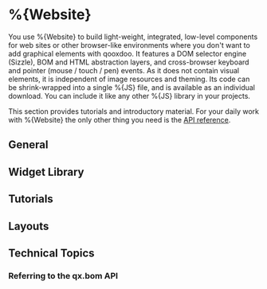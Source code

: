 %{Website}
==========

You use %{Website} to build light-weight, integrated, low-level
components for web sites or other browser-like environments where you
don't want to add graphical elements with qooxdoo. It features a DOM
selector engine (Sizzle), BOM and HTML abstraction layers, and
cross-browser keyboard and pointer (mouse / touch / pen) events. As it
does not contain visual elements, it is independent of image resources
and theming. Its code can be shrink-wrapped into a single %{JS} file,
and is available as an individual download. You can include it like any
other %{JS} library in your projects.

This section provides tutorials and introductory material. For your
daily work with %{Website} the only other thing you need is the [API
reference](http://demo.qooxdoo.org/%{version}/website-api).

General
-------

Widget Library
--------------

Tutorials
---------

Layouts
-------

Technical Topics
----------------

### Referring to the qx.bom API
